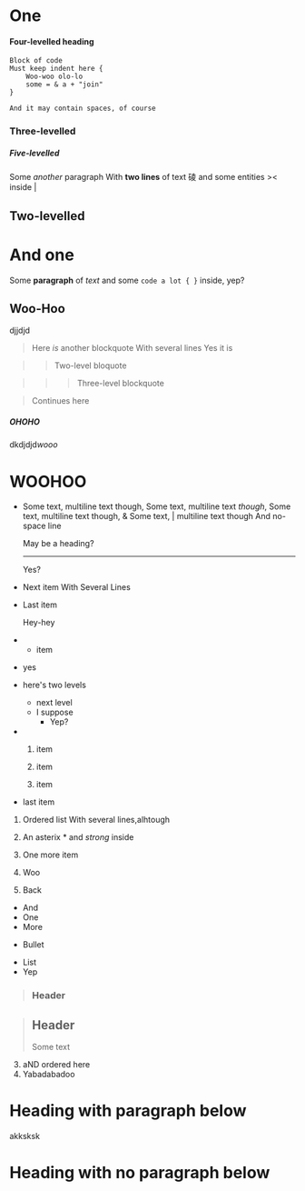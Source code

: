 One
======

#### Four-levelled heading

    Block of code
    Must keep indent here {
        Woo-woo olo-lo
        some = & a + "join"
    }

    And it may contain spaces, of course

### Three-levelled

##### Five-levelled

Some *another* paragraph
With __two lines__ of text &#x7890; and some entities &gt;&lt; inside &#124;

## Two-levelled

# And one

Some **paragraph** of _text_ and some `code a lot { }` inside, yep?

Woo-Hoo
-------

djjdjd

> Here *is* another blockquote
  With several lines
> Yes it is

>> Two-level bloquote

>>> Three-level blockquote

> Continues here

<h5>OHOHO</h5>

<div><html><span>dkdjdjd</span><em>wooo</em><h1>WOOHOO</h1></html></div>

<!-- comment -->


  * Some text, multiline text though, Some text, multiline text *though*, Some text, multiline text though, &amp; Some text, &#124; multiline text though
And no-space line

    May be a heading?

    -----

    Yes?

  * Next item
    With
  Several
    Lines

  * Last item

    Hey-hey
 * + item
 * yes
 * here's two levels
    * next level
    * I suppose
        * Yep?
 * 1. item
   2. item

   3. item
 * last item



1. Ordered list
With several lines,alhtough
 1. An asterix * and *strong* inside
 1. One more item

256. Woo
9. Back

* And
* One
* More
+ Bullet
- List
- Yep

> ### Header

> Header
> --------
> Some text

3. aND ordered here
4. Yabadabadoo

Heading with paragraph below
===========
akksksk

Heading with no paragraph below
===========

